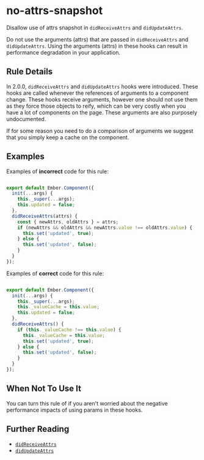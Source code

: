 # no-attrs-snapshot

Disallow use of attrs snapshot in `didReceiveAttrs` and `didUpdateAttrs`.

Do not use the arguments (attrs) that are passed in `didReceiveAttrs` and `didUpdateAttrs`. Using the arguments (attrs) in these hooks can result in performance degradation in your application.

## Rule Details

In 2.0.0, `didReceiveAttrs` and `didUpdateAttrs` hooks were introduced. These hooks are called whenever the references of arguments to a component change. These hooks receive arguments, however one should not use them as they force those objects to reify, which can be very costly when you have a lot of components on the page. These arguments are also purposely undocumented.

If for some reason you need to do a comparison of arguments we suggest that you simply keep a cache on the component.

## Examples

Examples of **incorrect** code for this rule:

```js

export default Ember.Component({
  init(...args) {
    this._super(...args);
    this.updated = false;
  },
  didReceiveAttrs(attrs) {
    const { newAttrs, oldAttrs } = attrs;
    if (newAttrs && oldAttrs && newAttrs.value !== oldAttrs.value) {
      this.set('updated', true);
    } else {
      this.set('updated', false);
    }
  }
});

```

Examples of **correct** code for this rule:

```js

export default Ember.Component({
  init(...args) {
    this._super(...args);
    this._valueCache = this.value;
    this.updated = false;
  },
  didReceiveAttrs() {
    if (this._valueCache !== this.value) {
      this._valueCache = this.value;
      this.set('updated', true);
    } else {
      this.set('updated', false);
    }
  }
});

```

## When Not To Use It

You can turn this rule of if you aren't worried about the negative performance impacts of using params in these hooks.

## Further Reading

- [`didReceiveAttrs`](https://guides.emberjs.com/v2.9.0/components/the-component-lifecycle/#toc_formatting-component-attributes-with-code-didreceiveattrs-code)
- [`didUpdateAttrs`](https://guides.emberjs.com/v2.9.0/components/the-component-lifecycle/#toc_resetting-presentation-state-on-attribute-change-with-code-didupdateattrs-code)
